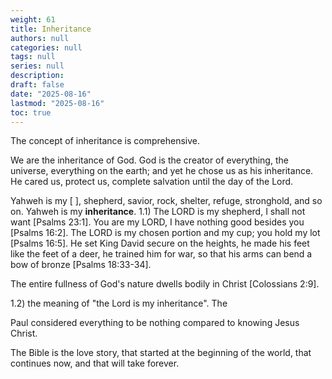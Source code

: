 ```yaml
---
weight: 61
title: Inheritance
authors: null
categories: null
tags: null
series: null
description: 
draft: false
date: "2025-08-16"
lastmod: "2025-08-16"
toc: true
---
```


<!--more-->

The concept of inheritance is comprehensive.

We are the inheritance of God.  God is the creator of everything, the universe, everything on the earth; and yet he chose us as his inheritance.  He cared us, protect us, complete salvation until the day of the Lord.


Yahweh is my [  ], shepherd, savior, rock, shelter, refuge, stronghold, and so on.  Yahweh is my <b>inheritance</b>.
1.1) The LORD is my shepherd, I shall not want [Psalms 23:1].  You are my LORD, I have nothing good besides you [Psalms 16:2].  The LORD is my chosen portion and my cup; you hold my lot [Psalms 16:5].  He set King David secure on the heights, he made his feet like the feet of a deer, he trained him for war, so that his arms can bend a bow of bronze [Psalms 18:33-34].  

The entire fullness of God's nature dwells bodily in Christ [Colossians 2:9].  

1.2) the meaning of "the Lord is my inheritance". The 


Paul considered everything to be nothing compared to knowing Jesus Christ. 

 

The Bible is the love story, that started at the beginning of the world, that continues now, and that will take forever.